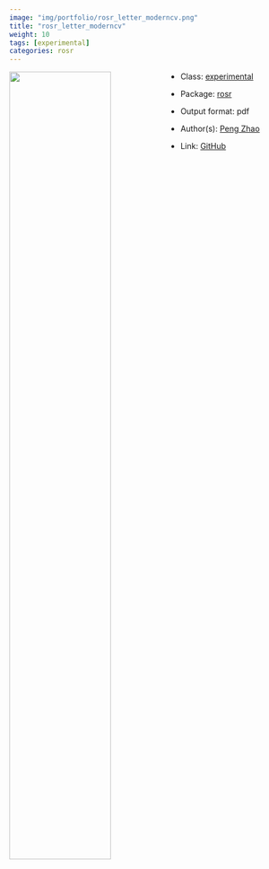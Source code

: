 ```yaml
---
image: "img/portfolio/rosr_letter_moderncv.png"
title: "rosr_letter_moderncv"
weight: 10
tags: [experimental]
categories: rosr
---
```




<!--more-->

<p><a href="../../img/portfolio/rosr_letter_moderncv.png"><img class = "jf-image-shadow" src="../../img/portfolio/rosr_letter_moderncv.png" width="60%"  align="left"></a></p>

- Class: [experimental](../../tags/experimental)
- Package: [rosr](rosr)
- Output format: pdf

- Author(s): [Peng Zhao](https://pzhao.org)
- Link: [GitHub](https://github.com/pzhaonet/rosr)


